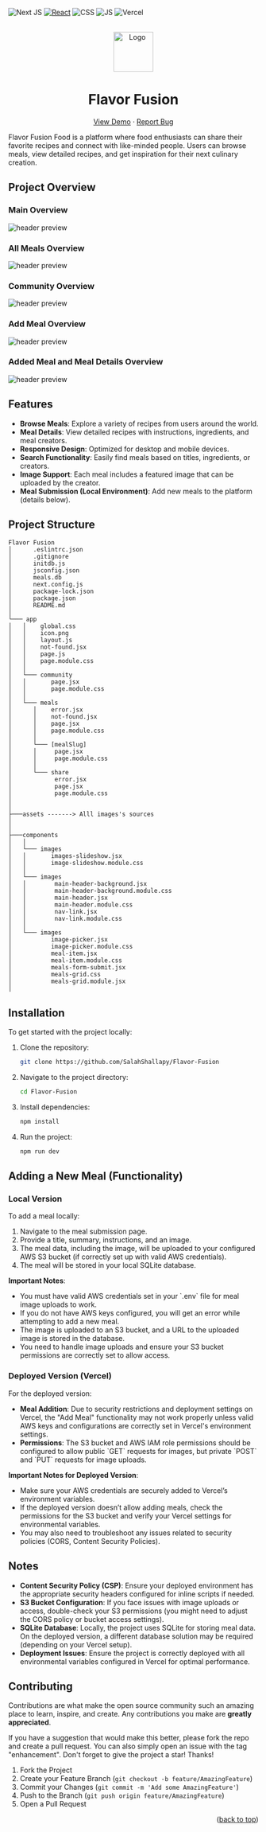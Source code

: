 <div id="top"></div>

 <!-- ![Firebase](https://img.shields.io/badge/firebase-%23039BE5.svg?style=for-the-badge&logo=firebase) -->

![Next JS](https://img.shields.io/badge/Next-black?style=for-the-badge&logo=next.js&logoColor=white)
[![React](https://img.shields.io/badge/react-%2320232a.svg?style=for-the-badge&logo=react&logoColor=%2361DAFB)](https://react.dev/)
![CSS](https://img.shields.io/badge/CSS3-1572B6?style=for-the-badge&logo=css3&logoColor=white)
![JS](https://img.shields.io/badge/JavaScript-F7DF1E?style=for-the-badge&logo=javascript&logoColor=black)
![Vercel](https://img.shields.io/badge/vercel-%23000000.svg?style=for-the-badge&logo=vercel&logoColor=white)

<!-- PROJECT LOGO -->
<br />
<div align="center">
  <a href="https://flavor-fusion-flax.vercel.app/">
    <img src="./assets/logo.png" alt="Logo" height="80"  >
  </a>
  <h1 align="center">Flavor Fusion</h1>

  <p align="center">
    <a href="https://flavor-fusion-flax.vercel.app/">View Demo</a>
    ·
    <a href="https://github.com/SalahShallapy/flavor-fusion/issues">Report Bug</a>
  </p>
</div>

Flavor Fusion Food is a platform where food enthusiasts can share their favorite recipes and connect with like-minded people. Users can browse meals, view detailed recipes, and get inspiration for their next culinary creation.

## Project Overview

### Main Overview

![header preview](./assets/overview.png)

### All Meals Overview

![header preview](./assets/allmeals.png)

### Community Overview

![header preview](./assets/community.png)

### Add Meal Overview

![header preview](./assets/addmeal.png)

### Added Meal and Meal Details Overview

![header preview](./assets/mealdetails.png)

## Features

- **Browse Meals**: Explore a variety of recipes from users around the world.
- **Meal Details**: View detailed recipes with instructions, ingredients, and meal creators.
- **Responsive Design**: Optimized for desktop and mobile devices.
- **Search Functionality**: Easily find meals based on titles, ingredients, or creators.
- **Image Support**: Each meal includes a featured image that can be uploaded by the creator.
- **Meal Submission (Local Environment)**: Add new meals to the platform (details below).

## Project Structure

```
Flavor Fusion
│      .eslintrc.json
│      .gitignore
│      initdb.js
│      jsconfig.json
│      meals.db
│      next.config.js
│      package-lock.json
│      package.json
│      README.md
│
└─── app
│   │    global.css
│   │    icon.png
│   │    layout.js
│   │    not-found.jsx
│   │    page.js
│   │    page.module.css
│   │
│   └─── community
│   │       page.jsx
│   │       page.module.css
│   │
│   └─── meals
│      │    error.jsx
│      │    not-found.jsx
│      │    page.jsx
│      │    page.module.css
│      │
│      └─── [mealSlug]
│      │     page.jsx
│      │     page.module.css
│      │
│      └─── share
│            error.jsx
│            page.jsx
│            page.module.css
│
│
├───assets -------> Alll images's sources
│
│
├───components
│   │
│   └─── images
│   │       images-slideshow.jsx
│   │       image-slideshow.module.css
│   │
│   └─── images
│   │        main-header-background.jsx
│   │        main-header-background.module.css
│   │        main-header.jsx
│   │        main-header.module.css
│   │        nav-link.jsx
│   │        nav-link.module.css
│   │
│   └─── images
│           image-picker.jsx
│           image-picker.module.css
│           meal-item.jsx
│           meal-item.module.css
│           meals-form-submit.jsx
│           meals-grid.css
│           meals-grid.module.jsx
│
```

## Installation

To get started with the project locally:

1. Clone the repository:
   ```bash
   git clone https://github.com/SalahShallapy/Flavor-Fusion
   ```
2. Navigate to the project directory:
   ```bash
   cd Flavor-Fusion
   ```
3. Install dependencies:
   ```bash
   npm install
   ```
4. Run the project:
   ```bash
   npm run dev
   ```

## Adding a New Meal (Functionality)

### Local Version

To add a meal locally:

1. Navigate to the meal submission page.
2. Provide a title, summary, instructions, and an image.
3. The meal data, including the image, will be uploaded to your configured AWS S3 bucket (if correctly set up with valid AWS credentials).
4. The meal will be stored in your local SQLite database.

**Important Notes**:

- You must have valid AWS credentials set in your \`.env\` file for meal image uploads to work.
- If you do not have AWS keys configured, you will get an error while attempting to add a new meal.
- The image is uploaded to an S3 bucket, and a URL to the uploaded image is stored in the database.
- You need to handle image uploads and ensure your S3 bucket permissions are correctly set to allow access.

### Deployed Version (Vercel)

For the deployed version:

- **Meal Addition**: Due to security restrictions and deployment settings on Vercel, the \"Add Meal\" functionality may not work properly unless valid AWS keys and configurations are correctly set in Vercel's environment settings.
- **Permissions**: The S3 bucket and AWS IAM role permissions should be configured to allow public \`GET\` requests for images, but private \`POST\` and \`PUT\` requests for image uploads.

**Important Notes for Deployed Version**:

- Make sure your AWS credentials are securely added to Vercel’s environment variables.
- If the deployed version doesn’t allow adding meals, check the permissions for the S3 bucket and verify your Vercel settings for environmental variables.
- You may also need to troubleshoot any issues related to security policies (CORS, Content Security Policies).

## Notes

- **Content Security Policy (CSP)**: Ensure your deployed environment has the appropriate security headers configured for inline scripts if needed.
- **S3 Bucket Configuration**: If you face issues with image uploads or access, double-check your S3 permissions (you might need to adjust the CORS policy or bucket access settings).
- **SQLite Database**: Locally, the project uses SQLite for storing meal data. On the deployed version, a different database solution may be required (depending on your Vercel setup).
- **Deployment Issues**: Ensure the project is correctly deployed with all environmental variables configured in Vercel for optimal performance.

## Contributing

Contributions are what make the open source community such an amazing place to learn, inspire, and create. Any contributions you make are **greatly appreciated**.

If you have a suggestion that would make this better, please fork the repo and create a pull request. You can also simply open an issue with the tag "enhancement".
Don't forget to give the project a star! Thanks!

1. Fork the Project
2. Create your Feature Branch (`git checkout -b feature/AmazingFeature`)
3. Commit your Changes (`git commit -m 'Add some AmazingFeature'`)
4. Push to the Branch (`git push origin feature/AmazingFeature`)
5. Open a Pull Request

<p align="right">(<a href="#top">back to top</a>)</p>
